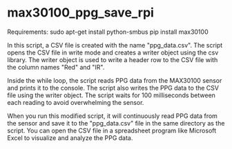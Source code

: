 # max30100_ppg_save_rpi

Requirements:
sudo apt-get install python-smbus
pip install max30100


In this script, a CSV file is created with the name "ppg_data.csv". The script opens the CSV file in write mode and creates a writer object using the csv library. The writer object is used to write a header row to the CSV file with the column names "Red" and "IR".

Inside the while loop, the script reads PPG data from the MAX30100 sensor and prints it to the console. The script also writes the PPG data to the CSV file using the writer object. The script waits for 100 milliseconds between each reading to avoid overwhelming the sensor.

When you run this modified script, it will continuously read PPG data from the sensor and save it to the "ppg_data.csv" file in the same directory as the script. You can open the CSV file in a spreadsheet program like Microsoft Excel to visualize and analyze the PPG data.
